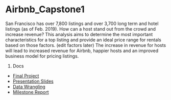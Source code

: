 # Airbnb_Capstone1
San Francisco has over 7,800 listings and over 3,700 long term and hotel listings (as of Feb. 2019). How can a host stand out from the crowd and increase revenue? This analysis aims to determine the most important characteristics for a top listing and provide an ideal price range for rentals based on those factors. (edit factors later) The increase in revenue for hosts will lead to increased revenue for Airbnb, happier hosts and an improved business model for pricing listings.

1. Docs 
- [Final Project](https://github.com/jasmineregner/Airbnb_Capstone/blob/master/docs/Final%20Project.pdf)
- [Presentation Slides](https://github.com/jasmineregner/Airbnb_Capstone/blob/master/docs/AIrbnb_Presentation_Slides.pdf)
- [Data Wrangling](https://github.com/jasmineregner/Airbnb_Capstone/blob/master/docs/Data%20Wrangling.pdf)
- [Milestone Report](https://github.com/jasmineregner/Airbnb_Capstone/blob/master/docs/Milestone%20Report.pdf)

